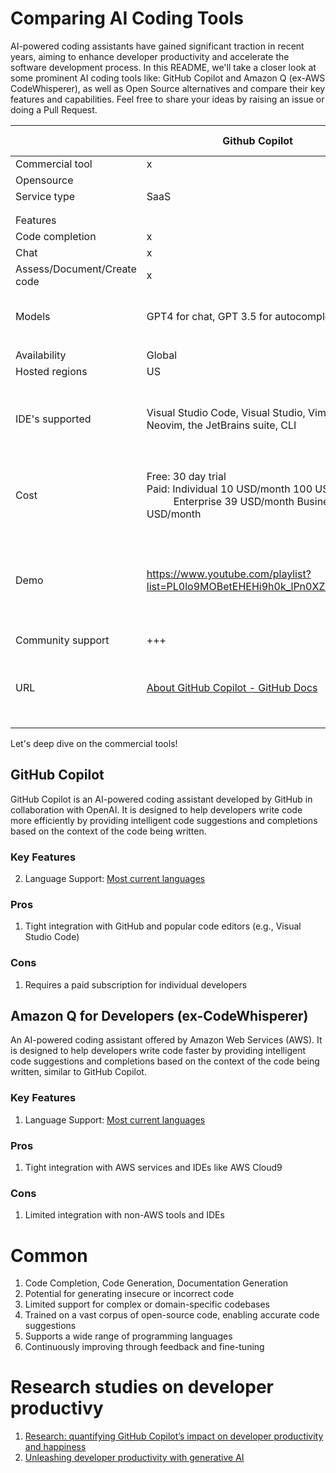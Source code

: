 
# Comparing AI Coding Tools

AI-powered coding assistants have gained significant traction in recent years, aiming to enhance developer productivity and accelerate the software development process. In this README, we'll take a closer look at some prominent AI coding tools like: GitHub Copilot and Amazon Q (ex-AWS CodeWhisperer), as well as Open Source alternatives and compare their key features and capabilities. Feel free to share your ideas by raising an issue or doing a Pull Request.

|                             | Github Copilot                                                                                                              | Amazon Q for Developers                                                                                                                                | Continue                                                                                                                                           | FauxPilot                                                                                                                      | Privy                                                                                                                      |
| --------------------------- | --------------------------------------------------------------------------------------------------------------------------- | ------------------------------------------------------------------------------------------------------------------------------------------------------ | -------------------------------------------------------------------------------------------------------------------------------------------------- | ------------------------------------------------------------------------------------------------------------------------------ | -------------------------------------------------------------------------------------------------------------------------- |
| Commercial tool             | x                                                                                                                           | x                                                                                                                                                      |                                                                                                                                                    |                                                                                                                                |                                                                                                                            |
| Opensource                  |                                                                                                                             |                                                                                                                                                        | x                                                                                                                                                  | x                                                                                                                              | x                                                                                                                          |
| Service type                | SaaS                                                                                                                        | SaaS                                                                                                                                                   | Extension                                                                                                                                          | Hosted                                                                                                                         | Hosted                                                                                                                     |
|                             |                                                                                                                             |                                                                                                                                                        |                                                                                                                                                    |                                                                                                                                |                                                                                                                            |
|                             |                                                                                                                             |                                                                                                                                                        |                                                                                                                                                    |                                                                                                                                |                                                                                                                            |
| Features                    |                                                                                                                             |                                                                                                                                                        |                                                                                                                                                    |                                                                                                                                |                                                                                                                            |
| Code completion             | x                                                                                                                           | x                                                                                                                                                      | x                                                                                                                                                  | x                                                                                                                              | x                                                                                                                          |
| Chat                        | x                                                                                                                           | x                                                                                                                                                      | x                                                                                                                                                  |                                                                                                                                | x                                                                                                                          |
| Assess/Document/Create code | x                                                                                                                           | x                                                                                                                                                      | x                                                                                                                                                  | x                                                                                                                              | x                                                                                                                          |
| Models                      | GPT4 for chat, GPT 3.5 for autocomplete        | Anthropic Claude                                                                            | Virtually all. OpenAI or local models consumed by API (https://docs.continue.dev/setup/select-provider)                                                | Salesforce CodeGen                                                                                                                                 | Ollama                                                                                                                         |
|                             |                                                                                                                             |                                                                                                                                                        |                                                                                                                                                    |                                                                                                                                |                                                                                                                            |
| Availability                | Global                                                                                                                      | Global                                                                                                                                                 | Local                                                                                                                                              | Local                                                                                                                          | Local                                                                                                                      |
| Hosted regions              | US                                                                                                                          | US                                                                                                                                                     |                                                                                                                                                    |                                                                                                                                |                                                                                                                            |
| IDE's supported             | Visual Studio Code, Visual Studio, Vim, Neovim, the JetBrains suite, CLI                                                    | Visual Studio Code, JetBrains, AWS Toolkit for Visual Studio, CLI                                                                                      | Visual Studio Code and JetBrains                                                                                                                   | Visual Studio Code                                                                                                             | Visual Studio Code                                                                                                         |
|                             |                                                                                                                             |                                                                                                                                                        |                                                                                                                                                    |                                                                                                                                |                                                                                                                            |
| Cost                        | Free: 30 day trial<br>Paid: Individual 10 USD/month 100 USD/year<br>          Enterprise 39 USD/month Business 19 USD/month | Free: Limited requests per month<br>Paid: 19 USD/Dev/Month                                                                                             | Free + pay for model consumption                                                                                                                   | Free                                                                                                                           | Free                                                                                                                       |
| Demo                        | https://www.youtube.com/playlist?list=PL0lo9MOBetEHEHi9h0k_lPn0XZdEeYZDS                                                    | [Amazon Q Developer - Your generative AI-powered assistant for work \| Amazon Web Services (youtube.com)](https://www.youtube.com/watch?v=_1HbJeoij6g) | [FauxPilot to help developers looking for AI code generation instead of GitHub Copilot (youtube.com)](https://www.youtube.com/watch?v=Juyl1v5nZK8) |
| Community support           | +++                                                                                                                         | +++                                                                                                                                                    | +++                                                                                                                                                | +++                                                                                                                            | ++                                                                                                                         |
| URL                         | [About GitHub Copilot - GitHub Docs](https://docs.github.com/en/copilot/about-github-copilot)                               | [What is Amazon Q Developer? - Amazon Q Developer](https://docs.aws.amazon.com/amazonq/latest/qdeveloper-ug/what-is.html)                              | https://github.com/continuedev/continue                                                                                                            | [fauxpilot/fauxpilot: FauxPilot - an open-source alternative to GitHub Copilot server](https://github.com/fauxpilot/fauxpilot) | [srikanth235/privy: An open-source alternative to GitHub copilot that runs locally.](https://github.com/srikanth235/privy) |

Let's deep dive on the commercial tools!

## GitHub Copilot
GitHub Copilot is an AI-powered coding assistant developed by GitHub in collaboration with OpenAI. It is designed to help developers write code more efficiently by providing intelligent code suggestions and completions based on the context of the code being written.

### Key Features
2. Language Support: [Most current languages](https://docs.github.com/en/enterprise-cloud@latest/get-started/learning-about-github/github-language-support)
### Pros
1. Tight integration with GitHub and popular code editors (e.g., Visual Studio Code)

### Cons
1. Requires a paid subscription for individual developers


## Amazon Q for Developers (ex-CodeWhisperer)
An AI-powered coding assistant offered by Amazon Web Services (AWS). It is designed to help developers write code faster by providing intelligent code suggestions and completions based on the context of the code being written, similar to GitHub Copilot.

### Key Features

1. Language Support: [Most current languages](https://docs.aws.amazon.com/amazonq/latest/qdeveloper-ug/q-language-ide-support.html)
### Pros
1. Tight integration with AWS services and IDEs like AWS Cloud9
### Cons
1. Limited integration with non-AWS tools and IDEs

# Common 
1. Code Completion, Code Generation, Documentation Generation
1. Potential for generating insecure or incorrect code
1. Limited support for complex or domain-specific codebases
1. Trained on a vast corpus of open-source code, enabling accurate code suggestions
1. Supports a wide range of programming languages
1. Continuously improving through feedback and fine-tuning
   
#  Research studies on developer productivy
1. [Research: quantifying GitHub Copilot’s impact on developer productivity and happiness](https://github.blog/2022-09-07-research-quantifying-github-copilots-impact-on-developer-productivity-and-happiness/)
1. [Unleashing developer productivity with generative AI](https://www.mckinsey.com/capabilities/mckinsey-digital/our-insights/unleashing-developer-productivity-with-generative-ai#:~:text=A%20McKinsey%20study%20shows%20that,maximize%20productivity%20and%20minimize%20risks.&text=Technology%20leaders%20aiming%20to%20accelerate,time%20savings%20with%20generative%20AI.)
